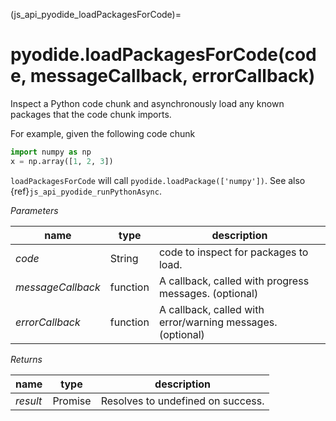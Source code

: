 (js_api_pyodide_loadPackagesForCode)=
# pyodide.loadPackagesForCode(code, messageCallback, errorCallback)

Inspect a Python code chunk and asynchronously load any known packages that the code
chunk imports.

For example, given the following code chunk

```python
import numpy as np
x = np.array([1, 2, 3])
```

`loadPackagesForCode` will call `pyodide.loadPackage(['numpy'])`.
See also {ref}`js_api_pyodide_runPythonAsync`.


*Parameters*

| name              | type     | description                    |
|-------------------|----------|--------------------------------|
| *code*            | String   | code to inspect for packages to load. |
| *messageCallback* | function | A callback, called with progress messages. (optional) |
| *errorCallback*   | function | A callback, called with error/warning messages. (optional) |

*Returns*

| name       | type    | description                              |
|------------|---------|------------------------------------------|
| *result*   | Promise | Resolves to undefined on success. |
